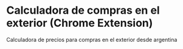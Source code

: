 Calculadora de compras en el exterior 
(Chrome Extension)
=============================================

Calculadora de precios para compras en el exterior desde argentina


